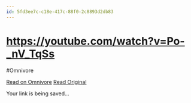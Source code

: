 ```yaml
---
id: 5fd3ee7c-c18e-417c-88f0-2c8893d2db83
---
```


# https://youtube.com/watch?v=Po-_nV_TqSs
#Omnivore
 
[Read on Omnivore](https://omnivore.app/me/https-youtube-com-watch-v-po-n-v-tq-ss-19154e3f970)
[Read Original](https://youtube.com/watch?v=Po-_nV_TqSs)
 
Your link is being saved...